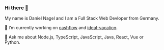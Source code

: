 ### Hi there 👋

My name is Daniel Nagel and I am a Full Stack Web Devloper from Germany.

🔭 I’m currently working on [cashflow](https://github.com/danielnagel/cashflow) and [ideal-vacation](https://github.com/danielnagel/ideal-vacation).

💬 Ask me about Node.js, TypeScript, JavaScript, Java, React, Vue or Python.

<!--
**danielnagel/danielnagel** is a ✨ _special_ ✨ repository because its `README.md` (this file) appears on your GitHub profile.

Here are some ideas to get you started:

- 🔭 I’m currently working on ...
- 🌱 I’m currently learning ...
- 👯 I’m looking to collaborate on ...
- 🤔 I’m looking for help with ...
- 💬 Ask me about ...
- 📫 How to reach me: ...
- 😄 Pronouns: ...
- ⚡ Fun fact: ...
-->
